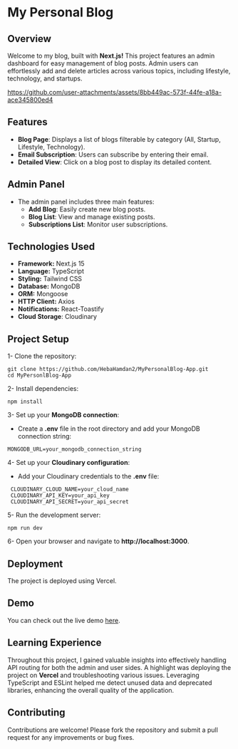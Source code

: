 # My Personal Blog

## Overview
Welcome to my blog, built with **Next.js!** This project features an admin dashboard for easy management of blog posts. Admin users can effortlessly add and delete articles across various topics, including lifestyle, technology, and startups.


https://github.com/user-attachments/assets/8bb449ac-573f-44fe-a18a-ace345800ed4



## Features

- **Blog Page**: Displays a list of blogs filterable by category (All, Startup, Lifestyle, Technology).
- **Email Subscription**: Users can subscribe by entering their email.
- **Detailed View**: Click on a blog post to display its detailed content.

## Admin Panel

- The admin panel includes three main features:
   - **Add Blog**: Easily create new blog posts.
   - **Blog List**: View and manage existing posts.
   - **Subscriptions List**: Monitor user subscriptions.
  
## Technologies Used

- **Framework:** Next.js 15
- **Language:** TypeScript
- **Styling:** Tailwind CSS
- **Database:** MongoDB
- **ORM:** Mongoose
- **HTTP Client:** Axios
- **Notifications:** React-Toastify
- **Cloud Storage**: Cloudinary

## Project Setup

1- Clone the repository:
 ```
git clone https://github.com/HebaHamdan2/MyPersonalBlog-App.git
cd MyPersonlBlog-App
 ```
2- Install dependencies:
 ```
npm install
 ```
3- Set up your **MongoDB connection**:
- Create a **.env** file in the root directory and add your MongoDB connection string:
 ```
MONGODB_URL=your_mongodb_connection_string
 ```
4- Set up your **Cloudinary configuration**:
- Add your Cloudinary credentials to the **.env** file:
 ```
  CLOUDINARY_CLOUD_NAME=your_cloud_name
  CLOUDINARY_API_KEY=your_api_key
  CLOUDINARY_API_SECRET=your_api_secret
 ```
5- Run the development server:
 ```
npm run dev
 ```
6- Open your browser and navigate to **http://localhost:3000**.

## Deployment

The project is deployed using Vercel.

## Demo
You can check out the live demo [here](https://hebablogsapp-hebas-projects-a9daf66d.vercel.app/).

## Learning Experience

Throughout this project, I gained valuable insights into effectively handling API routing for both the admin and user sides. A highlight was deploying the project on **Vercel** and troubleshooting various issues. Leveraging TypeScript and ESLint helped me detect unused data and deprecated libraries, enhancing the overall quality of the application.

## Contributing

Contributions are welcome! Please fork the repository and submit a pull request for any improvements or bug fixes.

